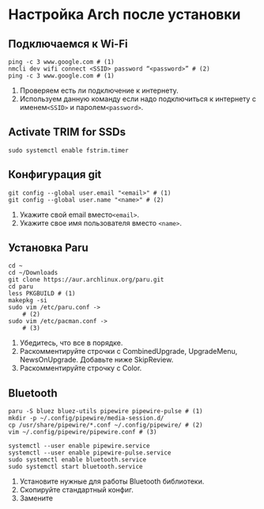 # Настройка Arch после установки

## Подключаемся к Wi-Fi

```
ping -c 3 www.google.com # (1)
nmcli dev wifi connect <SSID> password “<password>” # (2)
ping -c 3 www.google.com # (1)
```

1. Проверяем есть ли подключение к интернету.
2. Используем данную команду если надо подключиться к интернету с именем`<SSID>` и паролем`<password>`.

## Activate TRIM for SSDs

```
sudo systemctl enable fstrim.timer
```

## Конфигурация git

```
git config --global user.email "<email>" # (1)
git config --global user.name "<name>" # (2)
```

1. Укажите свой email вместо`<email>`.
2. Укажите свое имя пользователя вместо `<name>`.

## Установка Paru

```
cd ~
cd ~/Downloads
git clone https://aur.archlinux.org/paru.git
cd paru
less PKGBUILD # (1)
makepkg -si
sudo vim /etc/paru.conf ->
    # (2)
sudo vim /etc/pacman.conf ->
    # (3)
```

1. Убедитесь, что все в порядке.
2. Раскомментируйте строчки с CombinedUpgrade, UpgradeMenu, NewsOnUpgrade. Добавьте ниже SkipReview.
3. Раскомментируйте строчку с Color.

## Bluetooth

```
paru -S bluez bluez-utils pipewire pipewire-pulse # (1)
mkdir -p ~/.config/pipewire/media-session.d/
cp /usr/share/pipewire/*.conf ~/.config/pipewire/ # (2)
vim ~/.config/pipewire/pipewire.conf # (3)

systemctl --user enable pipewire.service
systemctl --user enable pipewire-pulse.service
sudo systemctl enable bluetooth.service
sudo systemctl start bluetooth.service
```

1. Установите нужные для работы Bluetooth  библиотеки.
2. Скопируйте стандартный конфиг.
3. Замените
